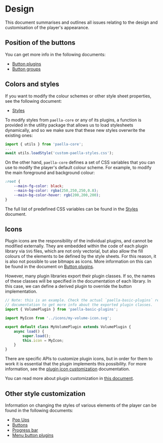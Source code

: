 
# Design

This document summarises and outlines all issues relating to the design and customisation of the player's appearance.

## Position of the buttons

You can get more info in the following documents:

- [Button plugins](button_plugin.md)
- [Button groups](button_group_plugin.md)

## Colors and styles

If you want to modify the colour schemes or other style sheet properties, see the following document:

- [Styles](styles.md)

To modify styles from `paella-core` or any of its plugins, a function is provided in the utility package that allows us to load stylesheets dynamically, and so we make sure that these new styles overwrite the existing ones:

```js
import { utils } from 'paella-core';
...
await utils.loadStyle('custom-paella-styles.css');
```

On the other hand, `paella-core` defines a set of CSS variables that you can use to modify the player's default colour scheme. For example, to modify the main foreground and background colour:

```css
:root {
    --main-fg-color: black;
    --main-bg-color: rgba(250,250,250,0.8);
    --main-bg-color-hover: rgb(200,200,200);
}
```

The full list of predefined CSS variables can be found in the [Styles](styles.md) document.


## Icons

Plugin icons are the responsibility of the individual plugins, and cannot be modified externally. They are embedded within the code of each plugin library via `SVG` files, which are not only vectorial, but also allow the fill colours of the elements to be defined by the style sheets. For this reason, it is also not possible to use bitmaps as icons. More information on this can be found in the document on [Button plugins](button_plugin.md).

However, many plugin libraries export their plugin classes. If so, the names of these classes will be specified in the documentation of each library. In this case, we can define a derived plugin to override the button implementation.

```js
// Note: this is an example. Check the actual `paella-basic-plugins` repository
// documentation to get more info about the exported plugin classes. 
import { VolumePlugin } from 'paella-basic-plugins';

import MyIcon from '../icons/my-volume-icon.svg';

export default class MyVolumePlugin extends VolumePlugin {
    async load() {
        super.load();
        this.icon = MyIcon;
    }    
}
```

There are specific APIs to customize plugin icons, but in order for them to work it is essential that the plugin implements this possibility. For more information, see the [plugin icon customization](plugin_icon_customization.md) documentation.

You can read more about plugin customization in [this document](exported_plugins.md).


## Other style customization

Information on changing the styles of various elements of the player can be found in the following documents:

- [Pop Ups](pop_up_api.md)
- [Buttons](button_plugin.md)
- [Progress bar](progress_indicator_customization.md)
- [Menu button plugins](menu_button_plugin.md)
